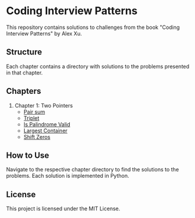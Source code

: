 # Coding Interview Patterns

This repository contains solutions to challenges from the book "Coding Interview Patterns" by Alex Xu.

## Structure

Each chapter contains a directory with solutions to the problems presented in that chapter.

## Chapters

1. Chapter 1: Two Pointers
   - [Pair sum](chapter1_two_pointers/1_pair_sum/pair_sum_sorted.py)
   - [Triplet](chapter1_two_pointers/2_triplet_sum/triplet_sum.py)
   - [Is Palindrome Valid](chapter1_two_pointers/3_is_palindrome_valid/is_palindrome_valid.py)
   - [Largest Container](chapter1_two_pointers/4_largest_container/largest_container.py)
   - [Shift Zeros](chapter1_two_pointers/5_shift_zeros_to_end/shift_zeros_to_end.py)

## How to Use

Navigate to the respective chapter directory to find the solutions to the problems. Each solution is implemented in Python.


## License

This project is licensed under the MIT License.